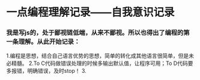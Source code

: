 # 一点编程理解记录——自我意识记录

### 我是写js的，处于鄙视链低端，从来不鄙视。所以也得出了编程的第一条理解。从此开始记录：

1.编程是思想，结合自己语言优势的思想，简单的转化成其他语言很简单，但是未必精髓。
2.To C代码做错误处理的时候多输出默认值，让程序可用；To D代码要多报错，明确错误，及时stop！
3.
